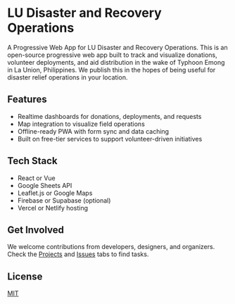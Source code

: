 # LU Disaster and Recovery Operations
A Progressive Web App for LU Disaster and Recovery Operations. This is an open-source progressive web app built to track and visualize donations, volunteer deployments, and aid distribution in the wake of Typhoon Emong in La Union, Philippines. We publish this in the hopes of being useful for disaster relief operations in your location.

## Features
- Realtime dashboards for donations, deployments, and requests
- Map integration to visualize field operations
- Offline-ready PWA with form sync and data caching
- Built on free-tier services to support volunteer-driven initiatives

## Tech Stack
- React or Vue
- Google Sheets API
- Leaflet.js or Google Maps
- Firebase or Supabase (optional)
- Vercel or Netlify hosting

## Get Involved
We welcome contributions from developers, designers, and organizers. Check the [Projects](#) and [Issues](#) tabs to find tasks.

## License
[MIT](LICENSE)
